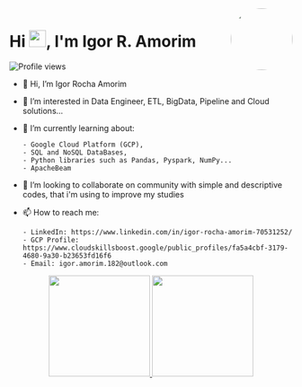 <img align="right" height="110em" src="https://user-images.githubusercontent.com/114179416/191822394-7bf8e160-54b5-4a45-bbc8-0f4d3e470b14.png" style="border-radius: 50%;"/>
<h1 align="left">Hi <img src="https://raw.githubusercontent.com/kaueMarques/kaueMarques/master/hi.gif" height="30px">, I'm Igor R. Amorim</h1>
<p align="left"> <img src="https://komarev.com/ghpvc/?username=Igor-R-Amorim&color=yellow" alt="Profile views" /> </p>

- 👋 Hi, I’m Igor Rocha Amorim
- 👀 I’m interested in Data Engineer, ETL, BigData, Pipeline and Cloud solutions...
- 🌱 I’m currently learning about: 

      - Google Cloud Platform (GCP),       
      - SQL and NoSQL DataBases, 
      - Python libraries such as Pandas, Pyspark, NumPy...
      - ApacheBeam

- 💞️ I’m looking to collaborate on community with simple and descriptive codes, that i'm using to improve my studies
- 📫 How to reach me:
      
      - LinkedIn: https://www.linkedin.com/in/igor-rocha-amorim-70531252/
      - GCP Profile: https://www.cloudskillsboost.google/public_profiles/fa5a4cbf-3179-4680-9a30-b23653fd16f6
      - Email: igor.amorim.182@outlook.com

<div align="center">
  <a href="https://github.com/Igor-R-Amorim">
  <img height="180em" src="https://github-readme-stats.vercel.app/api?username=Igor-R-Amorim&show_icons=true&theme=dracula&include_all_commits=true&count_private=true"/>
  <img height="180em" src="https://github-readme-stats.vercel.app/api/top-langs/?username=Igor-R-Amorim&layout=compact&langs_count=7&theme=dracula"/>
</div>
  
<!---
Igor-R-Amorim/Igor-R-Amorim is a ✨ special ✨ repository because its `README.md` (this file) appears on your GitHub profile.
You can click the Preview link to take a look at your changes.
--->
